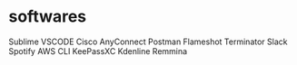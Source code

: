 # softwares

Sublime
VSCODE
Cisco AnyConnect 
Postman
Flameshot
Terminator
Slack
Spotify
AWS CLI
KeePassXC
Kdenline
Remmina
